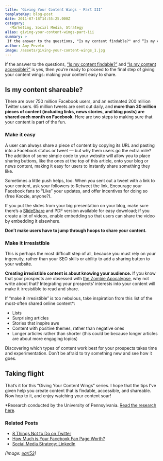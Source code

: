 ```yaml
---
title: 'Giving Your Content Wings - Part III'
templateKey: blog-post
date: 2011-07-18T14:55:25.000Z
category: 
  -Marketing, Social Media, Strategy
alias: giving-your-content-wings-part-iii
summary: > 
 If the answer to the questions, "Is my content findable?" and “Is my content accessible?” is yes, then you’re ready to proceed to the final step of giving your content wings: making your content easy to share.
author: Amy Peveto
image: /assets/giving-your-content-wings_1.jpg
---
```


If the answer to the questions, [“Is my content findable?”](/insights/giving-your-content-wings-part-i) and [“Is my content accessible?”](/insights/giving-your-content-wings-part-ii) is yes, then you’re ready to proceed to the final step of giving your content wings: making your content easy to share.

Is my content shareable?
------------------------

There are over 750 million Facebook users, and an estimated 200 million Twitter users. 65 million tweets are sent out daily, and **more than 30 million pieces of content (including links, news stories, and blog posts) are shared each month on Facebook**. Here are two steps to making sure that your content is part of the fun.

### Make it easy

A user can always share a piece of content by copying its URL and pasting into a Facebook status or tweet — but why them users go the extra mile? The addition of some simple code to your website will allow you to place sharing buttons, like the ones at the top of this article, onto your blog or news content, making it easy for users to instantly share something they like.

Sometimes a little push helps, too. When you sent out a tweet with a link to your content, ask your followers to Retweet the link. Encourage your Facebook fans to “Like” your updates, and offer incentives for doing so (free Koozie, anyone?).

If you put the slides from your big presentation on your blog, make sure there’s a [SlideShare](http://www.slideshare.net/) and PDF version available for easy download; if you create a lot of videos, enable embedding so that users can share the video by embedding it elsewhere.

**Don’t make users have to jump through hoops to share your content.**

### Make it irresistible

This is perhaps the most difficult step of all, because you must rely on your ingenuity, rather than your SEO skills or ability to add a sharing button to your website.

**Creating irresistible content is about knowing your audience.** If you know that your prospects are obsessed with [the Zombie Apocalypse](/insights/creative-marketing-ideas-zombie-apocalypse), why not write about that? Integrating your prospects’ interests into your content will make it irresistible to read and share.

If “make it irresistible” is too nebulous, take inspiration from this list of the most-often shared online content\*:

*   Lists
*   Surprising articles
*   Stories that inspire awe
*   Content with positive themes, rather than negative ones
*   Longer articles rather than shorter (this could be because longer articles are about more engaging topics)

Discovering which types of content work best for your prospects takes time and experimentation. Don’t be afraid to try something new and see how it goes.

Taking flight
-------------

That’s it for this “Giving Your Content Wings” series. I hope that the tips I’ve given help you create content that is findable, accessible, and shareable. Now hop to it, and enjoy watching your content soar!

\*Research conducted by the University of Pennsylvania. [Read the research here](http://marketing.wharton.upenn.edu/documents/research/Virality.pdf).

### Related Posts

*   [8 Things Not to Do on Twitter](/insights/8-things-not-do-twitter)
*   [How Much is Your Facebook Fan Page Worth?](/insights/how-much-your-facebook-fan-page-worth)
*   [Social Media Strategy: LinkedIn](/insights/social-media-strategy-linkedin)

_\[Image: [earl53](http://www.morguefile.com/archive/display/146882)\]_